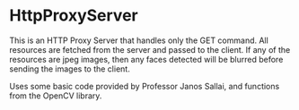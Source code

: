 HttpProxyServer
===============

This is an HTTP Proxy Server that handles only the GET command. All resources are fetched from the server and passed to the client. If any of the resources are jpeg images, then any faces detected will be blurred before sending the images to the client.

Uses some basic code provided by Professor Janos Sallai, and functions from the OpenCV library.
